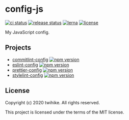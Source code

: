 # config-js

[![ci status](https://github.com/twihike/config-js/workflows/ci/badge.svg)](https://github.com/twihike/config-js/actions) [![release status](https://github.com/twihike/config-js/workflows/release/badge.svg)](https://github.com/twihike/config-js/actions) [![lerna](https://img.shields.io/badge/maintained%20with-lerna-cc00ff.svg)](https://lerna.js.org/) [![license](https://img.shields.io/github/license/twihike/config-js)](LICENSE)

My JavaScript config.

## Projects

- [commitlint-config](packages/commitlint-config) [![npm version](https://badge.fury.io/js/%40twihike%2Fcommitlint-config.svg)](https://badge.fury.io/js/%40twihike%2Fcommitlint-config)
- [eslint-config](packages/eslint-config) [![npm version](https://badge.fury.io/js/%40twihike%2Feslint-config.svg)](https://badge.fury.io/js/%40twihike%2Feslint-config)
- [prettier-config](packages/prettier-config) [![npm version](https://badge.fury.io/js/%40twihike%2Fprettier-config.svg)](https://badge.fury.io/js/%40twihike%2Fprettier-config)
- [stylelint-config](packages/stylelint-config) [![npm version](https://badge.fury.io/js/%40twihike%2Fstylelint-config.svg)](https://badge.fury.io/js/%40twihike%2Fstylelint-config)

## License

Copyright (c) 2020 twihike. All rights reserved.

This project is licensed under the terms of the MIT license.
